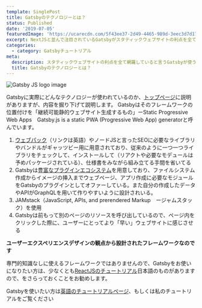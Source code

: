 ```yaml
---
template: SinglePost
title: Gatsbyのテクノロジーとは？
status: Published
date: '2019-07-05'
featuredImage: 'https://ucarecdn.com/5f43ee37-2d49-4465-989d-3eec3d7d174c/'
excerpt: NextJSと並んで注目されているGatsbyがスタティックウェブサイトの利点を全て網羅している、そのテクノロジーの内容を紹介
categories:
  - category: Gatsbyチュートリアル
meta:
  description: スタティックウェブサイトの利点を全て網羅していると言うGatsbyが使うテクノロジーの内容を紹介。
  title: Gatsbyのテクノロジーとは？
---
```

![Gatsby JS logo image](https://ucarecdn.com/50261905-a858-4e60-85f0-7258413f259c/ "Gatsby JS ")

Gatsbyに実際にどんなテクノロジーが使われているのか、[トップページ](https://www.gatsbyjs.org/)に説明がありますが、内容を掘り下げて説明します。
Gatsbyはそのフレームワークの位置付けを「継続可能静的ウェブサイト生成するもの」ーStatic Progressive Web Apps　Gatsby.js is a static PWA (Progressive Web App) generatorと呼んでいます。

1. [ウェブパック](https://en.wikipedia.org/wiki/Webpack)（リンクは英語）やノードJSと言ったSEOに必要なライブラリやバンドルがギャッツビー用に用意されており、従来のように一つ一つライブラリをチェックして、インストールして（リアクトや必要なモデュールは予めパッケージされている）、仕様書をみながら組み立てる手間を省いてる
2. Gatsbyは[豊富なプラグインエコシステム](https://www.gatsbyjs.org/plugins/)を用意しており、ファイルシステム作成からイメージの挿入までウェブページ、アプリ作成に必要なモジュールをGatsbyのプラグインとしてオファーしている。また自分の作成したデータやAPIがGraphQLを用いて作りやすいように設計されいる。
3. JAMstack（JavaScript, APIs, and prerendered Markup　ージャムスタック）を使用
4. Gatsbyは前もって別のページのリソースを呼び出しているので、ページ内をクリックした際に、ユーザーにとってより「早い」ウェブサイトに感じさせる

**ユーザーエクスペリエンスデザインの観点から設計されたフレームワークなのです**

専門的知識なしに使えるフレームワークではありませんので、Gatsbyをお使いになりたい方は、少なくとも[ReactJSのチュートリアル](https://ja.reactjs.org/tutorial/tutorial.html)日本語のものがありますので、をさらっておくことをお勧めします。

Gatsbyを使いたい方は[英語のチュートリアルページ](https://www.gatsbyjs.org/tutorial/)、もしくは私のチュートリアルをご覧ください

